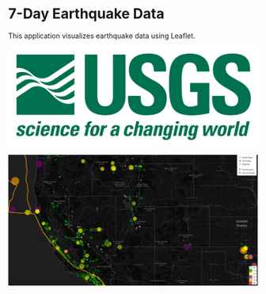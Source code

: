 # 7-Day Earthquake Data

This application visualizes earthquake data using Leaflet.

![1-Logo](Images/1-Logo.png)

![screenshot](screenshot.PNG)

